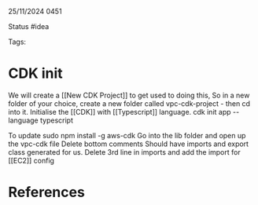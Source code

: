 25/11/2024 0451

Status #idea

Tags:

# CDK init

We will create a [[New CDK Project]] to get used to doing this, So in a new folder of your choice, create a new folder called vpc-cdk-project - then cd into it.
Initialise the [[CDK]] with [[Typescript]] language.
	cdk init app --language typescript

To update
	sudo npm install -g aws-cdk
Go into the lib folder and open up the vpc-cdk file 
Delete bottom comments
Should have imports and export class generated for us.
Delete 3rd line in imports and add the import for [[EC2]] config









# References
